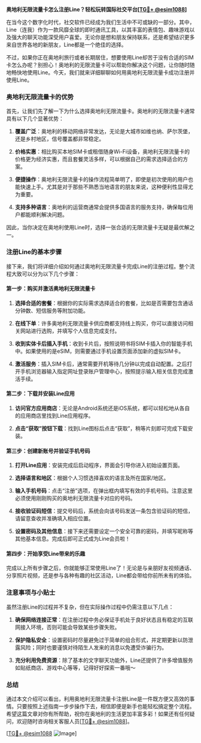 **奥地利无限流量卡怎么注册Line？轻松玩转国际社交平台[[TG💪+ @esim1088](https://t.me/s/esim1088)]**

在当今这个数字化时代，社交软件已经成为我们生活中不可或缺的一部分。其中，Line（连我）作为一款风靡全球的即时通讯工具，以其丰富的表情包、趣味游戏以及强大的聊天功能深受用户喜爱。无论你是想和朋友保持联系，还是希望结识更多来自世界各地的新朋友，Line都是一个绝佳的选择。

不过，如果你正在奥地利旅行或者长期居住，想要使用Line却苦于没有合适的SIM卡怎么办呢？别担心！奥地利的无限流量卡可以帮助你解决这个问题，让你随时随地畅快地使用Line。今天，我们就来详细聊聊如何用奥地利无限流量卡成功注册并使用Line。

### 奥地利无限流量卡的优势

首先，让我们先了解一下为什么选择奥地利无限流量卡。奥地利的无限流量卡通常具有以下几个显著优势：

1. **覆盖广泛**：奥地利的移动网络非常发达，无论是大城市如维也纳、萨尔茨堡，还是乡村地区，信号覆盖都非常稳定。
   
2. **价格实惠**：相比购买本地SIM卡或租借随身Wi-Fi设备，奥地利无限流量卡的价格更为经济实惠，而且套餐灵活多样，可以根据自己的需求选择适合的方案。

3. **便捷操作**：奥地利无限流量卡的操作流程简单明了，即使是初次使用的用户也能快速上手。尤其是对于那些不熟悉当地语言的朋友来说，这种便利性显得尤为重要。

4. **支持多种语言**：奥地利的运营商通常会提供多国语言的服务支持，确保每位用户都能顺利解决问题。

因此，当你决定在奥地利使用Line时，选择一张合适的无限流量卡无疑是最优解之一。

### 注册Line的基本步骤

接下来，我们将详细介绍如何通过奥地利无限流量卡完成Line的注册过程。整个流程大致可以分为以下几个步骤：

#### 第一步：购买并激活奥地利无限流量卡

1. **选择合适的套餐**：根据你的实际需求选择适合的套餐，比如是否需要包含通话分钟数、短信服务等附加功能。
   
2. **在线下单**：许多奥地利无限流量卡供应商都支持线上购买，你可以直接访问相关网站进行选购，并填写个人信息完成支付。

3. **收到实体卡后插入手机**：收到卡片后，按照说明书将SIM卡插入你的智能手机中。如果使用的是eSIM，则需要通过手机设置页面添加新的虚拟SIM卡。

4. **激活服务**：插入SIM卡后，通常需要开机等待几分钟以完成自动配置。之后打开手机浏览器输入指定网址登录账户管理中心，按照提示输入相关信息完成激活手续。

#### 第二步：下载并安装Line应用

1. **访问官方应用商店**：无论是Android系统还是iOS系统，都可以轻松地从各自的应用商店里找到Line应用程序。
   
2. **点击“获取”按钮下载**：找到Line图标后点击“获取”，稍等片刻即可完成下载安装。

#### 第三步：创建新账号并验证手机号码

1. **打开Line应用**：安装完成后启动程序，界面会引导你进入初始设置页面。
   
2. **选择语言和地区**：根据个人习惯选择喜欢的语言及所在国家/地区。
   
3. **输入手机号码**：点击“注册”选项，在弹出框内填写有效的手机号码。注意这里必须使用刚刚购买的奥地利无限流量卡对应的号码。

4. **接收验证码短信**：提交号码后，系统会向该号码发送一条包含验证码的短信，请留意查收并准确填入相应位置。

5. **设置密码及其他信息**：接下来还需要设定一个安全可靠的密码，并填写昵称等其他基本信息。完成后即可正式成为Line会员啦！

#### 第四步：开始享受Line带来的乐趣

完成以上所有步骤之后，你就能够正常使用Line了！无论是与亲朋好友视频通话、分享照片视频，还是参与各种有趣的社区活动，Line都会带给你前所未有的体验。

### 注意事项与小贴士

虽然注册Line的过程并不复杂，但在实际操作过程中仍需注意以下几点：

1. **确保网络连接正常**：在注册过程中务必保证手机处于良好状态且有稳定的互联网接入环境，否则可能会导致某些步骤失败。
   
2. **保护隐私安全**：设置密码时尽量避免过于简单的组合形式，并定期更新以防泄露风险；同时也要谨慎对待陌生人发来的消息以免遭受诈骗行为。
   
3. **充分利用免费资源**：除了基本的文字聊天功能外，Line还提供了许多增值服务如贴纸商店、游戏中心等等，记得好好探索一番哦～

### 总结

通过本文介绍可以看出，利用奥地利无限流量卡注册Line是一件既方便又高效的事情。只要按照上述指南一步步操作下去，相信即便是新手也能轻松搞定整个流程。希望这篇文章对你有所帮助，祝你在奥地利的生活更加丰富多彩！如果还有任何疑问，欢迎随时咨询相关客服人员[[TG💪+ @esim1088](https://t.me/s/esim1088)]。

[[TG💪+ @esim1088](https://t.me/s/esim1088) ![Image](https://i.postimg.cc/4NQfJmqS/Snipaste-2025-05-13-00-14-12.png)]